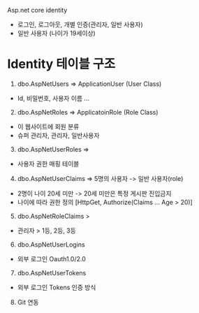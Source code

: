 ﻿Asp.net core identity 

- 로그인, 로그아웃, 개별 인증(관리자, 일반 사용자)
- 일반 사용자 (나이가 19세이상)

# Identity 테이블 구조 
1. dbo.AspNetUsers => ApplicationUser (User Class)
- Id, 비밀번호, 사용자 이름 ... 

2. dbo.AspNetRoles => ApplicatoinRole (Role Class)
- 이 웹사이트에 회원 분류 
- 슈퍼 관리자, 관리자, 일반사용자 

3. dbo.AspNetUserRoles => 
- 사용자 권한 매핑 테이블 

4. dbo.AspNetUserClaims => 5명의 사용자 -> 일반 사용자(role)
- 2명이 나이 20세 미만 -> 20세 미만은 특정 게시판 진입금지 
- 나이에 따라 권한 정의 [HttpGet, Authorize(Claims ... Age > 20)]

5. dbo.AspNetRoleClaims > 
- 관리자 > 1등, 2등, 3등

6. dbo.AspNetUserLogins 
- 외부 로그인 Oauth1.0/2.0

7. dbo.AspNetUserTokens
- 외부 로그인 Tokens 인증 방식 

8. Git 연동
